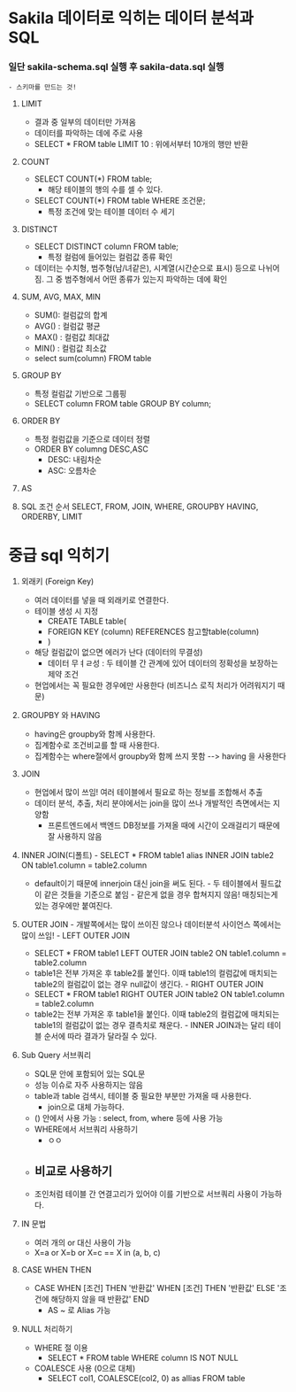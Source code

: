 # Sakila 데이터로 익히는 데이터 분석과 SQL 


### 일단 sakila-schema.sql 실행 후 sakila-data.sql 실행 
    - 스키마를 만드는 것!

1. LIMIT
   - 결과 중 일부의 데이터만 가져옴 
   - 데이터를 파악하는 데에 주로 사용 
   - SELECT * FROM table LIMIT 10 : 위에서부터 10개의 행만 반환 

2. COUNT
   - SELECT COUNT(*) FROM table;
     - 해당 테이블의 행의 수를 셀 수 있다.
   - SELECT COUNT(*) FROM table WHERE 조건문;
     - 특정 조건에 맞는 테이블 데이터 수 세기  

3. DISTINCT
   - SELECT DISTINCT column FROM table;
     - 특정 컬럼에 들어있는 컬럼값 종류 확인 
   - 데이터는 수치형, 범주형(남/녀같은), 시계열(시간순으로 표시) 등으로 나뉘어짐. 그 중 범주형에서 어떤 종류가 있는지 파악하는 데에 확인 

4. SUM, AVG, MAX, MIN
   - SUM(): 컬럼값의 합계
   - AVG() : 컬럼값 평균
   - MAX() : 컬럼값 최대값
   - MIN() : 컬럼값 최소값
   - select sum(column) FROM table

5. GROUP BY
   - 특정 컬럼값 기반으로 그룹핑
   - SELECT column FROM table GROUP BY column;

6. ORDER BY
   - 특정 컬럼값을 기준으로 데이터 정렬
   - ORDER BY columng DESC,ASC
     - DESC: 내림차순
     - ASC: 오름차순 


7. AS


8. SQL 조건 순서
   SELECT, FROM, JOIN, WHERE, GROUPBY HAVING, ORDERBY, LIMIT



# 중급 sql 익히기 

1. 외래키 (Foreign Key)
    - 여러 데이터를 넣을 때 외래키로 연결한다.
    - 테이블 생성 시 지정
      - CREATE TABLE table(
      - FOREIGN KEY (column) REFERENCES 참고할table(column)
      - )
    - 해당 컬럼값이 없으면 에러가 난다 (데이터의 무결성)
      - 데이터 무ㅕㄹ성 : 두 테이블 간 관계에 있어 데이터의 정확성을 보장하는 제약 조건 
    - 현업에서는 꼭 필요한 경우에만 사용한다 (비즈니스 로직 처리가 어려워지기 때문)
2. GROUPBY 와 HAVING
   - having은 groupby와 함께 사용한다.
   - 집계함수로 조건비교를 할 때 사용한다.
   - 집계함수는 where절에서 groupby와 함께 쓰지 못함 --> having 을 사용한다 

3. JOIN 
   - 현업에서 많이 쓰임! 여러 테이블에서 필요로 하는 정보를 조합해서 추출 
   - 데이터 분석, 추출, 처리 분야에서는 join을 많이 쓰나 개발적인 측면에서는 지양함
     - 프론트엔드에서 백엔드 DB정보를 가져올 때에 시간이 오래걸리기 때문에 잘 사용하지 않음 
  1. INNER JOIN(디폴트)
    - SELECT * FROM table1 alias INNER JOIN table2 ON table1.column = table2.column
      - default이기 때문에 innerjoin 대신 join을 써도 된다.
    - 두 테이블에서 필드값이 같은 것들을 기준으로 붙임 
    - 같은게 없을 경우 합쳐지지 않음! 매칭되는게 있는 경우에만 붙여진다.
  2. OUTER JOIN
    - 개발쪽에서는 많이 쓰이진 않으나 데이터분석 사이언스 쪽에서는 많이 쓰임! 
    - LEFT OUTER JOIN
      - SELECT * FROM table1 LEFT OUTER JOIN table2 ON table1.column = table2.column
      - table1은 전부 가져온 후 table2를 붙인다. 이때 table1의 컬럼값에 매치되는 table2의 컬럼값이 없는 경우 null값이 생긴다.
    - RIGHT OUTER JOIN
      - SELECT * FROM table1 RIGHT OUTER JOIN table2 ON table1.column = table2.column
      - table2는 전부 가져온 후 table1을 붙인다. 이때 table2의 컬럼값에 매치되는 table1의 컬럼값이 없는 경우 결측치로 채운다.
    - INNER JOIN과는 달리 테이블 순서에 따라 결과가 달라질 수 있다.

4. Sub Query 서브쿼리 
   - SQL문 안에 포함되어 있는 SQL문
   - 성능 이슈로 자주 사용하지는 않음 
   - table과 table 검색시, 테이블 중 필요한 부분만 가져올 때 사용한다.
     - join으로 대체 가능하다.
   - () 안에서 사용 가능 : select, from, where 등에 사용 가능 
   - WHERE에서 서브쿼리 사용하기 
     - ㅇㅇ
   - 비교로 사용하기 
     - 
   - 조인처럼 테이블 간 연결고리가 있어야 이를 기반으로 서브쿼리 사용이 가능하다.

5. IN 문법
   - 여러 개의 or 대신 사용이 가능 
   - X=a or X=b or X=c == X in (a, b, c)

6. CASE WHEN THEN
   - CASE WHEN [조건] THEN '반환값' WHEN [조건] THEN '반환값' ELSE '조건에 해당하지 않을 때 반환값' END
     - AS ~ 로 Alias 가능

7. NULL 처리하기 
   - WHERE 절 이용 
     - SELECT * FROM table WHERE column IS NOT NULL
   - COALESCE 사용 (0으로 대체)
     - SELECT col1, COALESCE(col2, 0) as allias FROM table